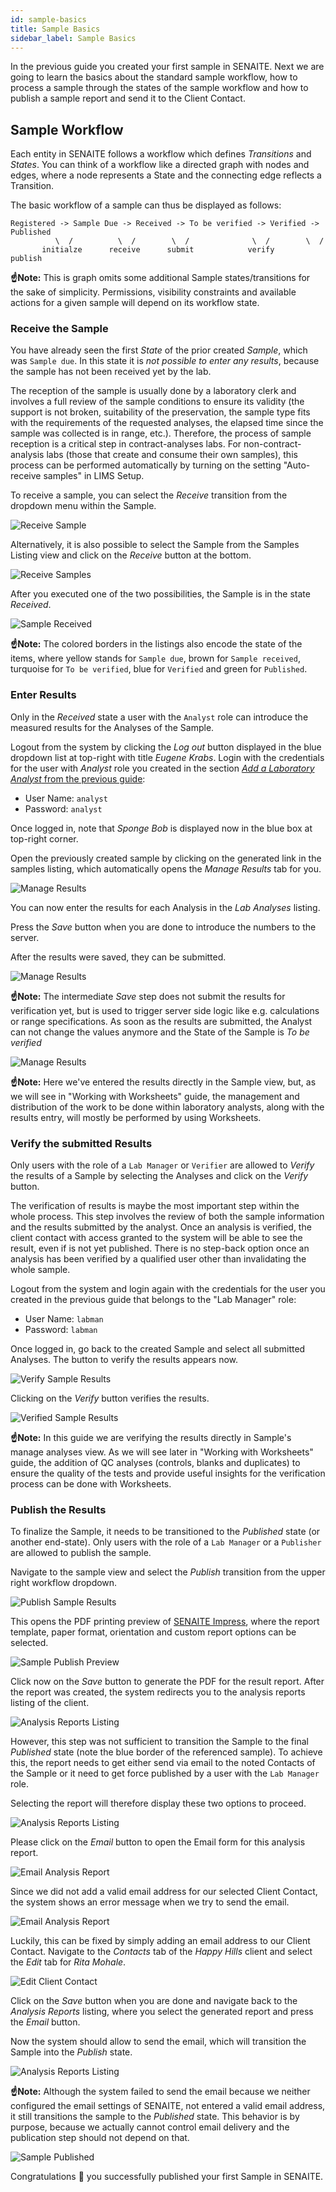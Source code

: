 ```yaml
---
id: sample-basics
title: Sample Basics
sidebar_label: Sample Basics
---
```


In the previous guide you created your first sample in SENAITE. Next we are
going to learn the basics about the standard sample workflow, how to process a
sample through the states of the sample workflow and how to publish a sample
report and send it to the Client Contact.


## Sample Workflow

Each entity in SENAITE follows a workflow which defines *Transitions* and
*States*. You can think of a workflow like a directed graph with nodes and edges,
where a node represents a State and the connecting edge reflects a Transition.

The basic workflow of a sample can thus be displayed as follows:

```text
Registered -> Sample Due -> Received -> To be verified -> Verified -> Published
          \  /          \  /        \  /              \  /        \  /
       initialze      receive      submit            verify      publish
```

**☝️Note:**
This is graph omits some additional Sample states/transitions for the sake of 
simplicity. Permissions, visibility constraints and available actions for a 
given sample will depend on its workflow state.


### Receive the Sample

You have already seen the first *State* of the prior created *Sample*, which was
`Sample due`. In this state it is *not possible to enter any results*, because the
sample has not been received yet by the lab. 

The reception of the sample is usually done by a laboratory clerk and involves 
a full review of the sample conditions to ensure its validity (the support is 
not broken, suitability of the preservation, the sample type fits with the 
requirements of the requested analyses, the elapsed time since the sample was 
collected is in range, etc.). Therefore, the process of sample reception is a 
critical step in contract-analyses labs. For non-contract-analysis labs (those 
that create and consume their own samples), this process can be performed 
automatically by turning on the setting "Auto-receive samples" in LIMS Setup.  

To receive a sample, you can select the *Receive* transition from the dropdown
menu within the Sample.

![Receive Sample](/screenshots/transition_receive_sample.png "Receive Sample")

Alternatively, it is also possible to select the Sample from the Samples Listing
view and click on the *Receive* button at the bottom.

![Receive Samples](/screenshots/transition_receive_samples.png "Receive Samples")

After you executed one of the two possibilities, the Sample is in the state *Received*.

![Sample Received](/screenshots/sample_received.png "Sample Received")

**☝️Note:**
The colored borders in the listings also encode the state of the items,
where yellow stands for `Sample due`, brown for `Sample received`, turquoise for
`To be verified`, blue for `Verified` and green for `Published`.


### Enter Results 

Only in the *Received* state a user with the `Analyst` role can introduce the 
measured results for the Analyses of the Sample.

Logout from the system by clicking the *Log out* button displayed in the blue 
dropdown list at top-right with title *Eugene Krabs*. Login with the credentials 
for the user with *Analyst* role you created in the section 
[*Add a Laboratory Analyst* from the previous guide](quickstart#add-a-laboratory-analyst):

- User Name: `analyst`
- Password: `analyst`

Once logged in, note that *Sponge Bob* is displayed now in the blue box at 
top-right corner.

Open the previously created sample by clicking on the generated 
link in the samples listing, which automatically opens the *Manage Results* tab 
for you.

![Manage Results](/screenshots/sample_manage_results.png "Sample Manage Results")

You can now enter the results for each Analysis in the *Lab Analyses* listing.

Press the *Save* button when you are done to introduce the numbers to the server.

After the results were saved, they can be submitted.

![Manage Results](/screenshots/sample_manage_results_saved.png "Sample Manage Results")

**☝️Note:**
The intermediate *Save* step does not submit the results for verification yet,
but is used to trigger server side logic like e.g. calculations or range
specifications. As soon as the results are submitted, the Analyst can not change
the values anymore and the State of the Sample is *To be verified*

![Manage Results](/screenshots/sample_manage_results_submitted.png "Sample Manage Results")

**☝️Note:**
Here we've entered the results directly in the Sample view, but, as we will see
in "Working with Worksheets" guide, the management and distribution of the
work to be done within laboratory analysts, along with the results entry, will
mostly be performed by using Worksheets. 


### Verify the submitted Results

Only users with the role of a `Lab Manager` or `Verifier` are allowed to
*Verify* the results of a Sample by selecting the Analyses and click on the
*Verify* button.

The verification of results is maybe the most important step within the whole
process. This step involves the review of both the sample information and the 
results submitted by the analyst. Once an analysis is verified, the client 
contact with access granted to the system will be able to see the result, 
even if is not yet published. There is no step-back option once an analysis has
been verified by a qualified user other than invalidating the whole sample.

Logout from the system and login again with the credentials for the user you
created in the previous guide that belongs to the "Lab Manager" role:

- User Name: `labman`
- Password: `labman`

Once logged in, go back to the created Sample and select all submitted Analyses. 
The button to verify the results appears now.

![Verify Sample Results](/screenshots/sample_verify_results.png "Verify Sample Results")

Clicking on the *Verify* button verifies the results.

![Verified Sample Results](/screenshots/sample_verified_results.png "Verified Sample Results")

**☝️Note:**
In this guide we are verifying the results directly in Sample's manage analyses 
view. As we will see later in "Working with Worksheets" guide, the addition of 
QC analyses (controls, blanks and duplicates) to ensure the quality of the tests
and provide useful insights for the verification process can be done with
Worksheets.


### Publish the Results

To finalize the Sample, it needs to be transitioned to the *Published* state (or
another end-state). Only users with the role of a `Lab Manager` or a `Publisher`
are allowed to publish the sample.

Navigate to the sample view and select the *Publish* transition from the upper
right workflow dropdown.

![Publish Sample Results](/screenshots/sample_publish_results.png "Publish Sample Results")

This opens the PDF printing preview of [SENAITE Impress][SENAITE-impress], where
the report template, paper format, orientation and custom report options can be
selected.

![Sample Publish Preview](/screenshots/sample_publish_preview.png "Sample Publish Preview")

Click now on the *Save* button to generate the PDF for the result report. After
the report was created, the system redirects you to the analysis reports listing
of the client.

![Analysis Reports Listing](/screenshots/client_analysis_reports_listing.png "Analysis Reports Listing")

However, this step was not sufficient to transition the Sample to the final
*Published* state (note the blue border of the referenced sample). To achieve
this, the report needs to get either send via email to the noted Contacts of the
Sample or it need to get force published by a user with the `Lab Manager` role.

Selecting the report will therefore display these two options to proceed.

![Analysis Reports Listing](/screenshots/client_analysis_reports_listing_publish.png "Analysis Reports Listing")

Please click on the *Email* button to open the Email form for this analysis report.

![Email Analysis Report](/screenshots/client_analysis_report_email.png "Email Analysis Report")

Since we did not add a valid email address for our selected Client Contact, the
system shows an error message when we try to send the email.

![Email Analysis Report](/screenshots/client_analysis_report_email_failed.png "Email Analysis Report")

Luckily, this can be fixed by simply adding an email address to our Client
Contact. Navigate to the *Contacts* tab of the *Happy Hills* client and select
the *Edit* tab for *Rita Mohale*.

![Edit Client Contact](/screenshots/client_contact_edit.png "Edit Client Contact")

Click on the *Save* button when you are done and navigate back to the *Analysis
Reports* listing, where you select the generated report and press the *Email*
button.

Now the system should allow to send the email, which will transition the Sample
into the *Publish* state.

![Analysis Reports Listing](/screenshots/client_analysis_reports_listing_2.png "Analysis Reports Listing")

**☝️Note:**
Although the system failed to send the email because we neither configured the
email settings of SENAITE, not entered a valid email address, it still
transitions the sample to the *Published* state.
This behavior is by purpose, because we actually cannot control email delivery
and the publication step should not depend on that.

![Sample Published](/screenshots/sample_published.png "Sample Published")

Congratulations 🙌 you successfully published your first Sample in SENAITE.


[SENAITE-impress]: https://github.com/senaite/senaite.impress  "HTML to PDF Rendering Engine for SENAITE"
